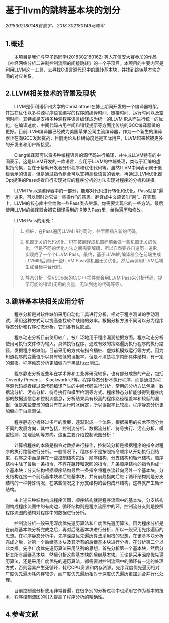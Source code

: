 # 基于llvm的跳转基本块的划分
###### 2018302180148袁寰宇，	2018 302180149马陈军

  


## 1.概述

&emsp;&emsp;本项目是我们与李子昂同学(2018302180162) 等人在信安大赛参加的作品《神经网络分析二进制控制流图的间接跳转》的一个子项目。本项目的主要内容是利用LLVM这一工具，去寻找C语言源代码中的跳转基本块，并找到跳转基本块之间的对应关系。


## 2.LLVM相关技术的背景及现状

&emsp;&emsp;LLVM是伊利诺伊州大学的ChrisLattner在博士期间开发的一个编译器框架。其旨在优化以多种源程序语言编写的程序的编译时间、链接时间、运行时间以及空闲时间。其特点是支持多种源程序语言编译成为统一的LLVM IR从而进行统一的优化，在编译速度，中间代码占用空间和错误提示等方面比传统的GCC编译器做的更好。目前LLVM编译器已经成为美国苹果公司主流编译器，作为一个新生的编译器正在向GCC发起挑战，目前无论从科研角度还是实际用户，LLVM越来越被更多的开发者和用户所接受。

&emsp;&emsp;Clang编译器可以将多种编程语言的源代码进行编译，并生成LLVM特有的中间表示。这是LLVM开发的一款语言，应用于LLVM的中端处理，类似于汇编的虚拟指令集，旨在于帮助开发者分析程序和优化代码等。虽然LLVM中间表示属于低级表示的语言，但是通过指令组合可以支持高级语言的表示，再通过LLVM优化器Opt提供的Pass或者自行实现对应的程序分析的方法实现对程序的分析和转换。  

&emsp;&emsp;LLVM Pass是编译器中的一部分，能够对代码进行转化和优化。Pass就是“遍历一遍IR，可以同时对它做一些操作”的意思。翻译成中文应该叫“趟”。在实现上，LLVM的核心库中会给你一些Pass类去继承。你需要实现它的一些方法。最后使用LLVM的编译器会把它翻译得到的IR传入Pass里，给你遍历和修改。

&emsp;&emsp;LLVM Pass的用处：
> 1. 插桩，在Pass遍历LLVM IR的同时，往里面插入新的代码。
>
> 2. 机器无关的代码优化：IR在被翻译成机器码前会做一些机器无关的优化。但是不同的优化方法之间需要解耦，所以自然要各自遍历一遍IR，实现成了一个个LLVM Pass。最终，基于LLVM的编译器会在前端生成LLVMIR后调用一些LLVM Pass做机器无关优化，然后再调用LLVM后端生成目标平台代码。
>
> 3. 静态分析：像VSCode的C/C++插件就会用LLVM Pass来分析代码，提示可能的错误(无用的变量、无法到达的代码等等)。




## 3.跳转基本块相关应用分析

&emsp;&emsp;程序分析是对软件缺陷采用自动化工具进行分析，相对于程序测试的手动测试，采用这种方式可以提高查找软件缺陷的效率。根据分析方法不同可以分为程序静态分析和程序动态分析，它们各有优缺点。

&emsp;&emsp;程序动态分析目前使用较广，被广泛地用于程序漏洞挖掘方面。程序动态分析使用可执行文件作为输入，具体执行程序，通过有效的策略遍历执行程序的执行路径，发掘程序的缺陷。目前采用的方式有指令插桩、虚拟机模拟运行等方式。因为知道程序的变量值所以具有较低的误报率，但是不清楚程序内部具体结构，有一定的漏报。程序动态分析更加偏向于黑盒fuzz测试。

&emsp;&emsp;程序静态分析近些年在学术界和工业界研究较多，也有部分成熟的产品，包括Coverity Prevent， Klockwork k7等。程序静态分析不执行程序，而是通过对程序源代码或者经过源代码编译产生的中间代码进行分析，常用的分析方法包括：数据流分析、污点分析、符号执行和模型检测等方式。程序静态分析能够得到程序内部的数据流信息和控制流信息，分析结果具有较高的程序路径覆盖率和较低的漏报，但是某些变景的值只有在运行时冰确定，所以误报率比较高。程序静态分析更加偏向于白盒测试。

&emsp;&emsp;程序静态分析经过多年的发展，逐渐形成一个体系，根据采用的技术不同分为不同的发展方向，其中包括，控制流分析、数据流分析、符号执行、污点分析、模型检测、定理证明等方向。这里主要介绍控制流图分析：

&emsp;&emsp;计算机程序的本质是指令对数据进行操作，控制流分析是根据程序的指令对程序的执行路径进行分析。一般情况下，程序都不是按照指令顺序从开始执行到结束，程序之中而是存在一些控制结构包括：顺序结构、分支结构和循环结构。顺序结构中除了最后一条指令，不存在跳转和返回的指令，几条顺序结构的指令构成一个基本块；分支结构根据顺序结构最后一条指令将程序流转向另外一个基本块，分支结构连接一个前趋基本块和后继基本块，并有前趋指向后继；循环结构则是分支结构的一种特殊情况，在某些情况之下分支结构的会构成环结构，这样就产生循环结构。

&emsp;&emsp;由上述三种结构构成程序流图，顺序结构就是程序流图中的基本块，分支结构则构成程序流图中的有向边，循环结构则是程序流图中的环。控制流分支则是按照程序流图的结构对程序中的数据进行分析。

&emsp;&emsp;控制流分析一般采用深度优先遍历算法和广度优先遍历算法。因为程序分析是在前趋基本块分析完成之后，再对后继基本块进行分析，所以一般采用先序遍历的思想。在程序静态分析中，先序深度优先遍历算法采用栈的思想，在该基本块分析完成之后，对第一个后继基本块及其所有的后继基本块进行分析，在分析第二个以此类推。先序广度优先遍历算法采用队列的思想，首先分析第一个基本块，然后分析其所有后继基本块，然后分析这些基本块的后继基本块。无论是采用深度优先遍历算法，还是采用广度优先的遍历算法，都需要对控制流图中的循环有一定的处理方式，否则容易产生死循环，耗尽CPU资源和内存资源。先序深度优先遍历相对广度优先遍历耗内存较少，而广度优先遍历相对于深度优先遍历更加适合并行化处理。

&emsp;&emsp;目前控制流分析使用非常普遍，在很多别的分析过程中也采用它作为基本的技术，程序控制流图的引入提高了程序分析的精确性。


## 4.参考文献
